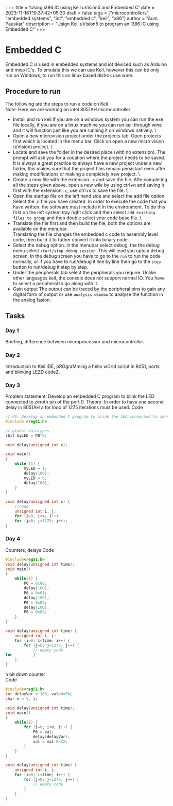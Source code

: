 +++
title = 'Using i386 IC using Keil uVision5 and Embedded C'
date = 2023-11-16T10:37:42+05:30
draft = false
tags = ["microcontrollers", "embedded systems", "iot", "embedded c", "keil", "x86"]
author = "Aum Pauskar"
description = "Usign Keil uVision5 to program an i386 IC using Embedded C"
+++

# Embedded C
Embedded C is used in embedded systems and iot deviced such as Arduino and mico IC's. To emulate this we can use Keil, however this can be only run on Windows, to run this on linux based distros use wine.

## Procedure to run
The following are the steps to run a code on Keil \
Note: Here we are working on intel 8051AH microcontroller

- Install and run keil
If you are on a windows system you can run the exe file locally, if you are on a linux machine you can run keil through wine and it will function just like you are running it on windows natively. \
- Open a new microvision project under the projects tab.
Open projects first which is located in the menu bar. Click on open a new micro vision (uVision) project. \
- Locate and save the folder in the desired place (with no extension).
The prompt will ask you for a cocation where the project needs to be saved. It is always a great practice to always have a new project under a new folder, this makes sure that the project files remain persistant even after making modifications or making a completely new project. \
- Create a new file with the extension `.c` and save the file.
Afte completing all the steps given above, open a new wile by using ctrl+n and saving it first with the extension `.c`, use ctrl+s to save the file. \
- Open the startup file on the left hand side and select the add file option. Select the .c file you have created.
In order to execute the code that you have written, the software must include it in the environment. To do this first on the left system tray right click and then select `add existing files to group` and then double select your code base file. \
- Translate the file first and then build the file, both the options are available on the menubar. \
Translating the file changes the embedded c code to assembly level code, then build it to futher convert it into binary code.
- Select the debug option.
In the menubar select debug, the the debug menu select `start/stop debug session`. This will lead you upto a debug screen. In the debug screen you have to go to the `run` to run the code normally, or if you have to run/debug it line by line then go to the `step` button to run/debug it step by step.
- Under the peripherals tab select the peripherals you require.
Unlike other languages keil, the console does not support normal IO. You have to select a peripheral to go along with it.
- Gain output
The output can be traced by the peripheral pins to gain any digital form of output or use `analysis window` to analyse the function in the analog fasion.

## Tasks

### Day 1
Briefing, difference between microprocessor and microcontroller.
### Day 2
Introduction to Keil IDE, pROgraMming a hello wOrld script in 8051, ports and blinking LEZD codeZ.
### Day 3
Problem statement: Develop an embedded C program to blink the LED connected to zeroth pin of the port 0.
Theory: In order to have one second delay in 8051AH a for loop of 1275 iterations must be used.
Code
```c
// PS: Develop an embedded C program to blink the LED connected to zeroth pin of the port 0.
#include <reg51.h>

// global datatypes
sbit myLED = P0^0;

void delay(unsigned int x);

void main()
{
	while (1) {
		myLED = 1;
		delay(100);
		myLED = 0;
		delay(100);
	}
}

void delay(unsigned int x) {
	//code
	unsigned int i, j;
	for (i=0; i<x; i++)
	for (j=0; j<1275; j++);
}
```

### Day 4
Counters, delays
Code
```c
#include<reg51.h>
void delay(unsigned int time);
void main()
{
	while(1) {
		P0 = 0x00;
		delay(100);
		P0 = 0x01;
		delay(100);
		P0 = 0x02;
		delay(100);
		P0 = 0x03;
	}
}

void delay(unsigned int time) {
	unsigned int i, j;
	for (i=0; i<time; i++) {
		for (j=0; j<1275; j++) {
			// empty code
for 		}
	}
}
```

n bit down counter \
Code
```c
#include<reg51.h>
int delayVar = 100, val=0xFA;
char n = 5, i;

void delay(unsigned int time);
void main()
{
	while(1) {
		for (i=0; i<n; i++) {	
			P0 = val;
			delay(delayVar);
			val = val-0x32;
		}
	}
}

void delay(unsigned int time) {
	unsigned int i, j;
	for (i=0; i<time; i++) {
		for (j=0; j<1275; j++) {
			// empty code
		}
	}
}
```